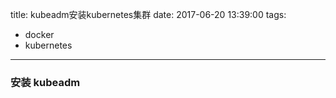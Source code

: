 title: kubeadm安装kubernetes集群
date: 2017-06-20 13:39:00
tags:
  - docker
  - kubernetes
---
### 安装 kubeadm
